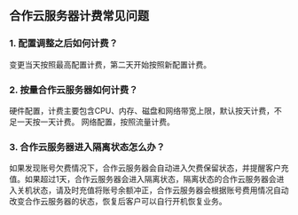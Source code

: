 ## 合作云服务器计费常见问题
### 1. 配置调整之后如何计费？ 
变更当天按照最高配置计费，第二天开始按照新配置计费。

### 2. 按量合作云服务器如何计费？
硬件配置，计费主要包含CPU、内存、磁盘和网络带宽上限，默认按天计费，不足一天按一天计费。
网络配置，按照流量计费。

### 3. 合作云服务器进入隔离状态怎么办？
如果发现账号欠费情况下，合作云服务器会自动进入欠费保留状态，并提醒客户充值。如果超过1天，合作云服务器会进入隔离状态，隔离状态的合作云服务器会进入关机状态，请及时充值将账号余额冲正，合作云服务器会根据账号费用情况自动改变合作云服务器的状态，恢复后客户可以自行开机恢复业务。


